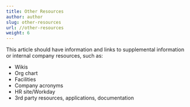 ```yaml
---
title: Other Resources
author: author
slug: other-resources
url: //other-resources
weight: 6
---
```


This article should have information and links to supplemental information or internal company resources, such as:

* Wikis
* Org chart
* Facilities
* Company acronyms
* HR site/Workday
* 3rd party resources, applications, documentation

